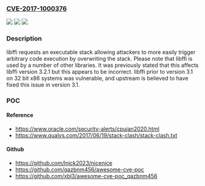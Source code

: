 ### [CVE-2017-1000376](https://cve.mitre.org/cgi-bin/cvename.cgi?name=CVE-2017-1000376)
![](https://img.shields.io/static/v1?label=Product&message=n%2Fa&color=blue)
![](https://img.shields.io/static/v1?label=Version&message=n%2Fa&color=blue)
![](https://img.shields.io/static/v1?label=Vulnerability&message=n%2Fa&color=brighgreen)

### Description

libffi requests an executable stack allowing attackers to more easily trigger arbitrary code execution by overwriting the stack. Please note that libffi is used by a number of other libraries. It was previously stated that this affects libffi version 3.2.1 but this appears to be incorrect. libffi prior to version 3.1 on 32 bit x86 systems was vulnerable, and upstream is believed to have fixed this issue in version 3.1.

### POC

#### Reference
- https://www.oracle.com/security-alerts/cpujan2020.html
- https://www.qualys.com/2017/06/19/stack-clash/stack-clash.txt

#### Github
- https://github.com/lnick2023/nicenice
- https://github.com/qazbnm456/awesome-cve-poc
- https://github.com/xbl3/awesome-cve-poc_qazbnm456

